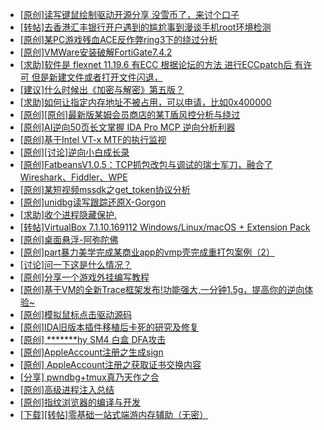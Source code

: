 + [[原创]读写键鼠绘制驱动开源分享 没雪币了，来讨个口子](https://bbs.kanxue.com/thread-286756.htm)
+ [[转帖]去香港汇丰银行开户遇到的尴尬事到漫谈手机root环境检测](https://bbs.kanxue.com/thread-285754.htm)
+ [[原创]某PC游戏残血ACE反作弊ring3下的绕过分析](https://bbs.kanxue.com/thread-284667.htm)
+ [[原创]VMWare安装破解FortiGate7.4.2](https://bbs.kanxue.com/thread-284794.htm)
+ [[求助]软件是 flexnet 11.19.6 有ECC 根据论坛的方法 进行ECCpatch后 有许可 但是新建文件或者打开文件闪退，](https://bbs.kanxue.com/thread-284416.htm)
+ [[建议]什么时候出《加密与解密》第五版？](https://bbs.kanxue.com/thread-275419.htm)
+ [[求助]如何让指定内存地址不被占用，可以申请，比如0x400000](https://bbs.kanxue.com/thread-248962.htm)
+ [[原创][原创]最新版某姆会员商店的某T盾风控分析与绕过](https://bbs.kanxue.com/thread-286243.htm)
+ [[原创]AI逆向50页长文掌握 IDA Pro MCP 逆向分析利器](https://bbs.kanxue.com/thread-286813.htm)
+ [[原创]基于Intel VT-x MTF的执行监视](https://bbs.kanxue.com/thread-287146.htm)
+ [[原创][讨论]逆向小白成长录](https://bbs.kanxue.com/thread-287084.htm)
+ [[原创]FatbeansV1.0.5：TCP抓包改包与调试的瑞士军刀，融合了Wireshark、Fiddler、WPE](https://bbs.kanxue.com/thread-284571.htm)
+ [[原创]某短视频mssdk之get_token协议分析](https://bbs.kanxue.com/thread-287008.htm)
+ [[原创]unidbg读写跟踪还原X-Gorgon](https://bbs.kanxue.com/thread-285586.htm)
+ [[求助]收个进程隐藏保护.](https://bbs.kanxue.com/thread-287140.htm)
+ [[转帖]VirtualBox 7.1.10.169112 Windows/Linux/macOS + Extension Pack](https://bbs.kanxue.com/thread-287150.htm)
+ [[原创]桌面悬浮-阿弥陀佛](https://bbs.kanxue.com/thread-287083.htm)
+ [[原创]part暴力美学完成某商业app的vmp壳完成重打包案例（2）](https://bbs.kanxue.com/thread-284326.htm)
+ [[讨论]问一下这是什么情况？](https://bbs.kanxue.com/thread-287149.htm)
+ [[原创]分享一个游戏外挂编写教程](https://bbs.kanxue.com/thread-286912.htm)
+ [[原创]基于VM的全新Trace框架发布!功能强大,一分钟1.5g，提高你的逆向体验~](https://bbs.kanxue.com/thread-285471.htm)
+ [[原创]模拟鼠标点击驱动源码](https://bbs.kanxue.com/thread-286960.htm)
+ [[原创]IDA旧版本插件移植后卡死的研究及修复](https://bbs.kanxue.com/thread-287110.htm)
+ [[原创] *******hy SM4 白盒 DFA攻击](https://bbs.kanxue.com/thread-285313.htm)
+ [[原创]AppleAccount注册之生成sign](https://bbs.kanxue.com/thread-285959.htm)
+ [[原创] AppleAccount注册之获取证书交换内容](https://bbs.kanxue.com/thread-285944.htm)
+ [[分享] pwndbg+tmux真乃天作之合](https://bbs.kanxue.com/thread-276203.htm)
+ [[原创]高级进程注入总结](https://bbs.kanxue.com/thread-271554.htm)
+ [[原创]指纹浏览器的编译与开发](https://bbs.kanxue.com/thread-287151.htm)
+ [[下载][转帖]零基础一站式端游内存辅助（无密）](https://bbs.kanxue.com/thread-287049.htm)
